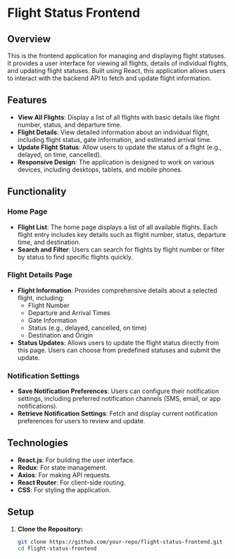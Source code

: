 # Flight Status Frontend

## Overview

This is the frontend application for managing and displaying flight statuses. It provides a user interface for viewing all flights, details of individual flights, and updating flight statuses. Built using React, this application allows users to interact with the backend API to fetch and update flight information.

## Features

- **View All Flights**: Display a list of all flights with basic details like flight number, status, and departure time.
- **Flight Details**: View detailed information about an individual flight, including flight status, gate information, and estimated arrival time.
- **Update Flight Status**: Allow users to update the status of a flight (e.g., delayed, on time, cancelled).
- **Responsive Design**: The application is designed to work on various devices, including desktops, tablets, and mobile phones.

## Functionality

### Home Page

- **Flight List**: The home page displays a list of all available flights. Each flight entry includes key details such as flight number, status, departure time, and destination.
- **Search and Filter**: Users can search for flights by flight number or filter by status to find specific flights quickly.

### Flight Details Page

- **Flight Information**: Provides comprehensive details about a selected flight, including:
  - Flight Number
  - Departure and Arrival Times
  - Gate Information
  - Status (e.g., delayed, cancelled, on time)
  - Destination and Origin
- **Status Updates**: Allows users to update the flight status directly from this page. Users can choose from predefined statuses and submit the update.

### Notification Settings

- **Save Notification Preferences**: Users can configure their notification settings, including preferred notification channels (SMS, email, or app notifications).
- **Retrieve Notification Settings**: Fetch and display current notification preferences for users to review and update.

## Technologies

- **React.js**: For building the user interface.
- **Redux**: For state management.
- **Axios**: For making API requests.
- **React Router**: For client-side routing.
- **CSS**: For styling the application.

## Setup

1. **Clone the Repository:**

   ```bash
   git clone https://github.com/your-repo/flight-status-frontend.git
   cd flight-status-frontend
